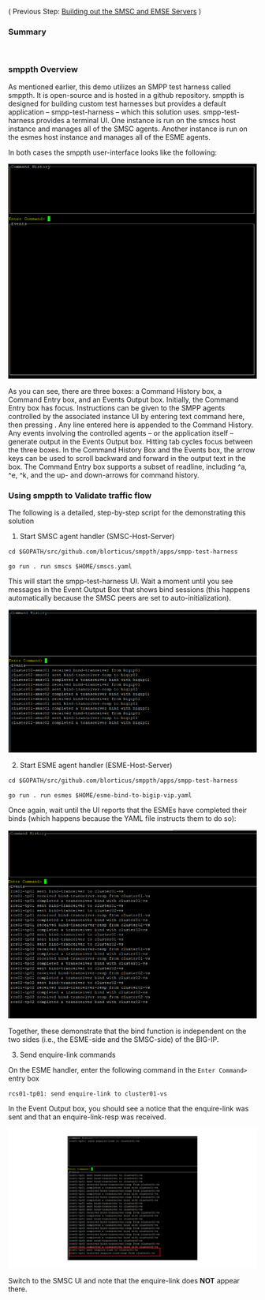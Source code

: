 ( Previous Step: [Building out the SMSC and EMSE Servers](https://github.com/grmarxer/Short_Message_Peer-to-Peer_Protocol/blob/master/procedures/1-Building_out_SMSC_and_ESME.md) )  

### Summary  


<br/>   

### smppth Overview

As mentioned earlier, this demo utilizes an SMPP test harness called smppth.  It is open-source and is hosted in a github repository.  smppth is designed for building custom test harnesses but provides a default application – smpp-test-harness – which this solution uses.  smpp-test-harness provides a terminal UI.  One instance is run on the smscs host instance and manages all of the SMSC agents.  Another instance is run on the esmes host instance and manages all of the ESME agents.  

In both cases the smppth user-interface looks like the following:  

![smppth test harness](https://github.com/grmarxer/Short_Message_Peer-to-Peer_Protocol/blob/master/illustrations/smppth-blank-screen.PNG)  


As you can see, there are three boxes: a Command History box, a Command Entry box, and an Events Output box.  Initially, the Command Entry box has focus.  Instructions can be given to the SMPP agents controlled by the associated instance UI by entering text command here, then pressing <enter>.  Any line entered here is appended to the Command History.  Any events involving the controlled agents – or the application itself – generate output in the Events Output box.  Hitting tab cycles focus between the three boxes.  In the Command History Box and the Events box, the arrow keys can be used to scroll backward and forward in the output text in the box.  The Command Entry box supports a subset of readline, including ^a, ^e, ^k, and the up- and down-arrows for command history.  


### Using smppth to Validate traffic flow

The following is a detailed, step-by-step script for the demonstrating this solution  

1. Start SMSC agent handler (SMSC-Host-Server)

```
cd $GOPATH/src/github.com/blorticus/smppth/apps/smpp-test-harness
```  
```
go run . run smscs $HOME/smscs.yaml
```  

This will start the smpp-test-harness UI.  Wait a moment until you see messages in the Event Output Box that shows bind sessions (this happens automatically because the SMSC peers are set to auto-initialization).  

![SMSC startup](https://github.com/grmarxer/Short_Message_Peer-to-Peer_Protocol/blob/master/illustrations/smsc_go_run.PNG)



2. Start ESME agent handler  (ESME-Host-Server)

```
cd $GOPATH/src/github.com/blorticus/smppth/apps/smpp-test-harness
```  
```
go run . run esmes $HOME/esme-bind-to-bigip-vip.yaml
```   

Once again, wait until the UI reports that the ESMEs have completed their binds (which happens because the YAML file instructs them to do so):  

![EMSE startup](https://github.com/grmarxer/Short_Message_Peer-to-Peer_Protocol/blob/master/illustrations/esme_go_run.PNG)  

Together, these demonstrate that the bind function is independent on the two sides (i.e., the ESME-side and the SMSC-side) of the BIG-IP.  

3. Send enquire-link commands  

On the ESME handler, enter the following command in the `Enter Command>` entry box  
```
rcs01-tp01: send enquire-link to cluster01-vs
```  

In the Event Output box, you should see a notice that the enquire-link was sent and that an enquire-link-resp was received.  

![rcs01-tp01: send enquire-link to cluster01-vs](https://github.com/grmarxer/Short_Message_Peer-to-Peer_Protocol/blob/master/illustrations/rcs01-tp01-send-enquire-link-to-cluster01-vs.PNG)  

Switch to the SMSC UI and note that the enquire-link does __NOT__ appear there.